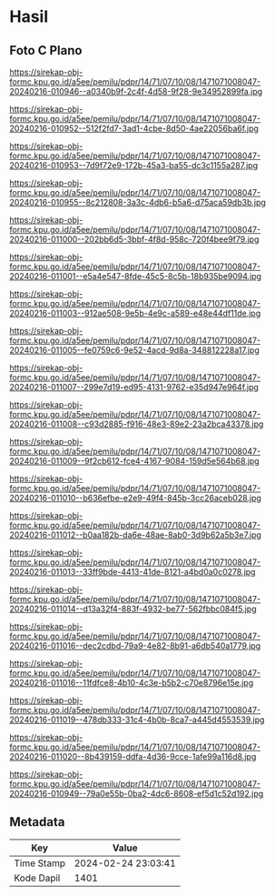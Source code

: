 # Hasil

## Foto C Plano

https://sirekap-obj-formc.kpu.go.id/a5ee/pemilu/pdpr/14/71/07/10/08/1471071008047-20240216-010946--a0340b9f-2c4f-4d58-9f28-9e34952899fa.jpg

https://sirekap-obj-formc.kpu.go.id/a5ee/pemilu/pdpr/14/71/07/10/08/1471071008047-20240216-010952--512f2fd7-3ad1-4cbe-8d50-4ae22056ba6f.jpg

https://sirekap-obj-formc.kpu.go.id/a5ee/pemilu/pdpr/14/71/07/10/08/1471071008047-20240216-010953--7d9f72e9-172b-45a3-ba55-dc3c1155a287.jpg

https://sirekap-obj-formc.kpu.go.id/a5ee/pemilu/pdpr/14/71/07/10/08/1471071008047-20240216-010955--8c212808-3a3c-4db6-b5a6-d75aca59db3b.jpg

https://sirekap-obj-formc.kpu.go.id/a5ee/pemilu/pdpr/14/71/07/10/08/1471071008047-20240216-011000--202bb6d5-3bbf-4f8d-958c-720f4bee9f79.jpg

https://sirekap-obj-formc.kpu.go.id/a5ee/pemilu/pdpr/14/71/07/10/08/1471071008047-20240216-011001--e5a4e547-8fde-45c5-8c5b-18b935be9094.jpg

https://sirekap-obj-formc.kpu.go.id/a5ee/pemilu/pdpr/14/71/07/10/08/1471071008047-20240216-011003--912ae508-9e5b-4e9c-a589-e48e44df11de.jpg

https://sirekap-obj-formc.kpu.go.id/a5ee/pemilu/pdpr/14/71/07/10/08/1471071008047-20240216-011005--fe0759c6-9e52-4acd-9d8a-348812228a17.jpg

https://sirekap-obj-formc.kpu.go.id/a5ee/pemilu/pdpr/14/71/07/10/08/1471071008047-20240216-011007--299e7d19-ed95-4131-9762-e35d947e964f.jpg

https://sirekap-obj-formc.kpu.go.id/a5ee/pemilu/pdpr/14/71/07/10/08/1471071008047-20240216-011008--c93d2885-f916-48e3-89e2-23a2bca43378.jpg

https://sirekap-obj-formc.kpu.go.id/a5ee/pemilu/pdpr/14/71/07/10/08/1471071008047-20240216-011009--9f2cb612-fce4-4167-9084-159d5e564b68.jpg

https://sirekap-obj-formc.kpu.go.id/a5ee/pemilu/pdpr/14/71/07/10/08/1471071008047-20240216-011010--b636efbe-e2e9-49f4-845b-3cc26aceb028.jpg

https://sirekap-obj-formc.kpu.go.id/a5ee/pemilu/pdpr/14/71/07/10/08/1471071008047-20240216-011012--b0aa182b-da6e-48ae-8ab0-3d9b62a5b3e7.jpg

https://sirekap-obj-formc.kpu.go.id/a5ee/pemilu/pdpr/14/71/07/10/08/1471071008047-20240216-011013--33ff9bde-4413-41de-8121-a4bd0a0c0278.jpg

https://sirekap-obj-formc.kpu.go.id/a5ee/pemilu/pdpr/14/71/07/10/08/1471071008047-20240216-011014--d13a32f4-883f-4932-be77-562fbbc084f5.jpg

https://sirekap-obj-formc.kpu.go.id/a5ee/pemilu/pdpr/14/71/07/10/08/1471071008047-20240216-011016--dec2cdbd-79a9-4e82-8b91-a6db540a1779.jpg

https://sirekap-obj-formc.kpu.go.id/a5ee/pemilu/pdpr/14/71/07/10/08/1471071008047-20240216-011016--11fdfce8-4b10-4c3e-b5b2-c70e8796e15e.jpg

https://sirekap-obj-formc.kpu.go.id/a5ee/pemilu/pdpr/14/71/07/10/08/1471071008047-20240216-011019--478db333-31c4-4b0b-8ca7-a445d4553539.jpg

https://sirekap-obj-formc.kpu.go.id/a5ee/pemilu/pdpr/14/71/07/10/08/1471071008047-20240216-011020--8b439159-ddfa-4d36-9cce-1afe99a116d8.jpg

https://sirekap-obj-formc.kpu.go.id/a5ee/pemilu/pdpr/14/71/07/10/08/1471071008047-20240216-010949--79a0e55b-0ba2-4dc6-8608-ef5d1c52d192.jpg


## Metadata

| Key        | Value               |
| ---------- | ------------------- |
| Time Stamp | 2024-02-24 23:03:41 |
| Kode Dapil | 1401                |



